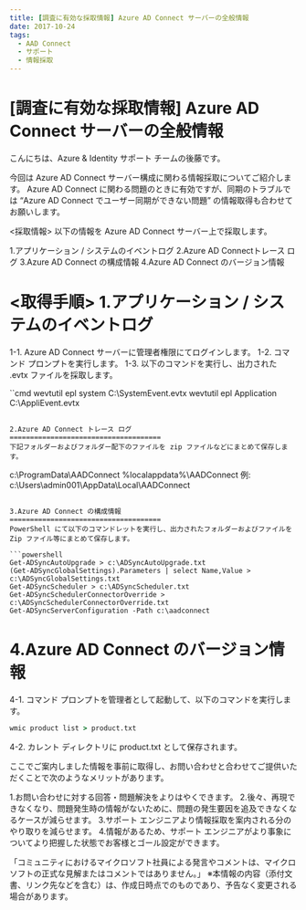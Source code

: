 ```yaml
---
title: [調査に有効な採取情報] Azure AD Connect サーバーの全般情報
date: 2017-10-24
tags:
  - AAD Connect
  - サポート
  - 情報採取
---
```


# [調査に有効な採取情報] Azure AD Connect サーバーの全般情報

こんにちは、Azure & Identity サポート チームの後藤です。
 
今回は Azure AD Connect サーバー構成に関わる情報採取についてご紹介します。
Azure AD Connect に関わる問題のときに有効ですが、同期のトラブルでは “Azure AD Connect でユーザー同期ができない問題” の情報取得も合わせてお願いします。
 
<採取情報>
以下の情報を Azure AD Connect サーバー上で採取します。
 
1.アプリケーション / システムのイベントログ
2.Azure AD Connectトレース ログ
3.Azure AD Connect の構成情報
4.Azure AD Connect のバージョン情報
 
<取得手順>
1.アプリケーション / システムのイベントログ
=================================
1-1. Azure AD Connect サーバーに管理者権限にてログインします。
1-2. コマンド プロンプトを実行します。
1-3. 以下のコマンドを実行し、出力された .evtx ファイルを採取します。

``cmd 
wevtutil epl system C:\SystemEvent.evtx
wevtutil epl Application C:\AppliEvent.evtx
```
 
2.Azure AD Connect トレース ログ
=====================================
下記フォルダーおよびフォルダー配下のファイルを zip ファイルなどにまとめて保存します。

```
c:\ProgramData\AADConnect
%localappdata%\AADConnect
例: c:\Users\admin001\AppData\Local\AADConnect
```
 
3.Azure AD Connect の構成情報
=====================================
PowerShell にて以下のコマンドレットを実行し、出力されたフォルダーおよびファイルを Zip ファイル等にまとめて保存します。

```powershell 
Get-ADSyncAutoUpgrade > c:\ADSyncAutoUpgrade.txt
(Get-ADSyncGlobalSettings).Parameters | select Name,Value > c:\ADSyncGlobalSettings.txt
Get-ADSyncScheduler > c:\ADSyncScheduler.txt
Get-ADSyncSchedulerConnectorOverride > c:\ADSyncSchedulerConnectorOverride.txt
Get-ADSyncServerConfiguration -Path c:\aadconnect
```
 
4.Azure AD Connect のバージョン情報
=====================================
4-1. コマンド プロンプトを管理者として起動して、以下のコマンドを実行します。

```cmd
wmic product list > product.txt
```

4-2. カレント ディレクトリに product.txt として保存されます。
 
ここでご案内しました情報を事前に取得し、お問い合わせと合わせてご提供いただくことで次のようなメリットがあります。
 
1.お問い合わせに対する回答・問題解決をよりはやくできます。
2.後々、再現できなくなり、問題発生時の情報がないために、問題の発生要因を追及できなくなるケースが減らせます。
3.サポート エンジニアより情報採取を案内される分のやり取りを減らせます。
4.情報があるため、サポート エンジニアがより事象についてより把握した状態でお客様とゴール設定ができます。
 
「コミュニティにおけるマイクロソフト社員による発言やコメントは、マイクロソフトの正式な見解またはコメントではありません。」
※本情報の内容（添付文書、リンク先などを含む）は、作成日時点でのものであり、予告なく変更される場合があります。
